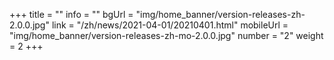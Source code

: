 +++
title = ""
info = ""
bgUrl = "img/home_banner/version-releases-zh-2.0.0.jpg"
link = "/zh/news/2021-04-01/20210401.html"
mobileUrl = "img/home_banner/version-releases-zh-mo-2.0.0.jpg"
number = "2"
weight =  2
+++